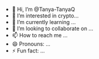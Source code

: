  - 👋 Hi, I’m @Tanya-TanyaQ
- 👀 I’m interested in crypto... 
- 🌱 I’m currently learning ...  
- 💞️ I’m looking to collaborate on ... 
- 📫 How to reach me ... 
- 😄 Pronouns: ...  
- ⚡ Fun fact: ... 
 
